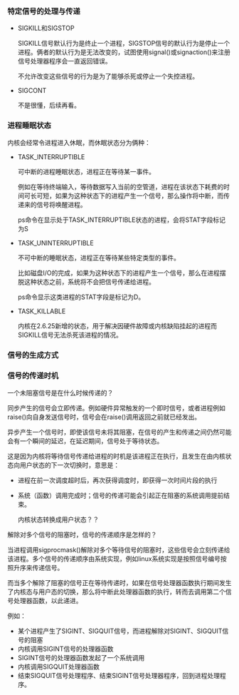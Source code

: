 ### 特定信号的处理与传递

- SIGKILL和SIGSTOP

  SIGKILL信号默认行为是终止一个进程，SIGSTOP信号的默认行为是停止一个进程。俩者的默认行为是无法改变的，试图使用signal()或signaction()来注册信号处理器程序会一直返回错误。

  不允许改变这些信号的行为是为了能够杀死或停止一个失控进程。

- SIGCONT

  不是很懂，后续再看。



### 进程睡眠状态

内核会经常令进程进入休眠，而休眠状态分为俩种：

- TASK_INTERRUPTIBLE

  可中断的进程睡眠状态，进程正在等待某一事件。

  例如在等待终端输入，等待数据写入当前的空管道，进程在该状态下耗费的时间可长可短，如果为这种状态下的进程产生一个信号，那么操作将中断，而传递来的信号将唤醒进程。

  ps命令在显示处于TASK_INTERRUPTIBLE状态的进程，会将STAT字段标记为S

- TASK_UNINTERRUPTIBLE

  不可中断的睡眠状态，进程正在等待某些特定类型的事件。

  比如磁盘I/O的完成，如果为这种状态下的进程产生一个信号，那么在进程摆脱这种状态之前，系统将不会把信号传递给进程。

  ps命令显示这类进程的STAT字段是标记为D。

- TASK_KILLABLE

  内核在2.6.25新增的状态，用于解决因硬件故障或内核缺陷挂起的进程而SIGKILL信号无法杀死该进程的情况。



### 信号的生成方式





### 信号的传递时机

一个未阻塞信号是在什么时候传递的？

同步产生的信号会立即传递。例如硬件异常触发的一个即时信号，或者进程例如raise()向自身发送信号时，信号会在raise()调用返回之前就已经发出。

异步产生一个信号时，即使该信号未将其阻塞，在信号的产生和传递之间仍然可能会有一个瞬间的延迟，在延迟期间，信号处于等待状态。

这是因为内核将等待信号传递给进程的时机是该进程正在执行，且发生在由内核状态向用户状态的下一次切换时，意思是：

- 进程在前一次调度超时后，再次获得调度时，即获得一次时间片段的执行

- 系统（函数）调用完成时；信号的传递可能会引起正在阻塞的系统调用提前结束。

  内核状态转换成用户状态？？



解除对多个信号的阻塞时，信号的传递顺序是怎样的？

当进程调用sigprocmask()解除对多个等待信号的阻塞时，这些信号会立刻传递给该进程。多个信号的传递顺序由系统实现，例如linux系统实现是按照信号编号按照升序来传递信号。

而当多个解除了阻塞的信号正在等待传递时，如果在信号处理器函数执行期间发生了内核态与用户态的切换，那么将中断此处理器函数的执行，转而去调用第二个信号处理器函数，以此递进。

例如：

- 某个进程产生了SIGINT、SIGQUIT信号，而进程解除对SIGINT、SIGQUIT信号的阻塞
- 内核调用SIGINT信号的处理器函数
- SIGINT信号的处理器函数发起了一个系统调用
- 内核调用SIGQUIT处理器函数
- 结束SIGQUIT信号处理程序、结束SIGINT信号处理器程序，回到进程处理程序。

